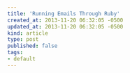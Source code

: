 ```yaml
---
title: 'Running Emails Through Ruby'
created_at: 2013-11-20 06:32:05 -0500
updated_at: 2013-11-20 06:32:05 -0500
kind: article
type: post
published: false
tags:
- default
---
```


